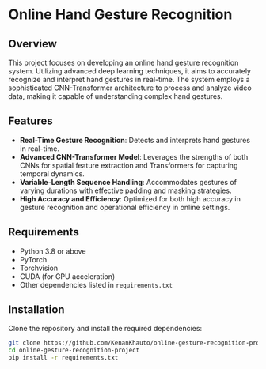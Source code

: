 # Online Hand Gesture Recognition

## Overview
This project focuses on developing an online hand gesture recognition system. Utilizing advanced deep learning techniques, it aims to accurately recognize and interpret hand gestures in real-time. The system employs a sophisticated CNN-Transformer architecture to process and analyze video data, making it capable of understanding complex hand gestures.

## Features
- **Real-Time Gesture Recognition**: Detects and interprets hand gestures in real-time.
- **Advanced CNN-Transformer Model**: Leverages the strengths of both CNNs for spatial feature extraction and Transformers for capturing temporal dynamics.
- **Variable-Length Sequence Handling**: Accommodates gestures of varying durations with effective padding and masking strategies.
- **High Accuracy and Efficiency**: Optimized for both high accuracy in gesture recognition and operational efficiency in online settings.

## Requirements
- Python 3.8 or above
- PyTorch
- Torchvision
- CUDA (for GPU acceleration)
- Other dependencies listed in `requirements.txt`

## Installation
Clone the repository and install the required dependencies:
```bash
git clone https://github.com/KenanKhauto/online-gesture-recognition-project.git
cd online-gesture-recognition-project
pip install -r requirements.txt
